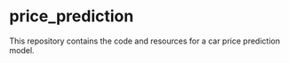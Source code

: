 # price_prediction
This repository contains the code and resources for a car price prediction model. 
